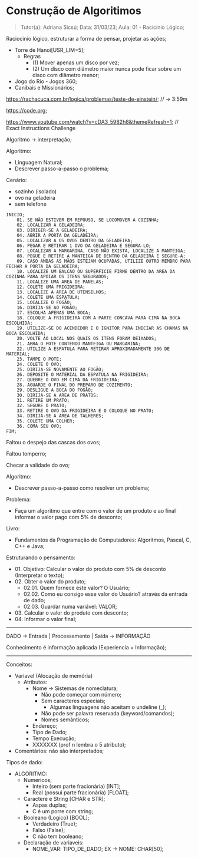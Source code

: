 # Construção de Algoritimos

> Tutor(a): Adriana Sicsú;
> Data: 31/03/23;
> Aula: 01 - Racicínio Lógico;

Raciocinio lógico, estruturar a forma de pensar, projetar as ações;

- Torre de Hanoi[USR_LIM=5];
  - Regras
    - (1) Mover apenas um disco por vez;
    - (2) Um disco com diâmetro maior nunca pode ficar sobre um disco com diâmetro menor;
- Jogo do Rio - Jogos 360;
- Canibais e Missionários;

<https://rachacuca.com.br/logica/problemas/teste-de-einstein/>; // -> 3:59m

<https://code.org>;

<https://www.youtube.com/watch?v=cDA3_5982h8&themeRefresh=1>; // Exact Instructions Challenge

Algoritmo -> interpretação;

Algoritmo:

- Linguagem Natural;
- Descrever passo-a-passo o problema;

Cenário:

- sozinho (isolado)
- ovo na geladeira
- sem telefone

```plaintext
INICIO;
    01. SE NÃO ESTIVER EM REPOUSO, SE LOCOMOVER A COZINHA;
    02. LOCALIZAR A GELADEIRA;
    03. DIRIGIR-SE A GELADEIRA;
    04. ABRIR A PORTA DA GELADEIRA;
    05. LOCALIZAR A OS OVOS DENTRO DA GELADEIRA;
    06. PEGAR E RETIRAR 1 OVO DA GELADEIRA E SEGURA-LO;
    07. LOCALIZAR A MARGARINA, CASO NÃO EXISTA, LOCALIZE A MANTEIGA;
    08. PEGUE E RETIRE A MANTEIGA DE DENTRO DA GELADEIRA E SEGURE-A;
    09. CASO AMBAS AS MÃOS ESTEJAM OCUPADAS, UTILIZE OUTRO MEMBRO PARA FECHAR A PORTA DA GELADEIRA;
    10. LOCALIZE UM BALCÃO OU SUPERFICIE FIRME DENTRO DA AREA DA COZINHA PARA APOIAR OS ITENS SEGURADOS;
    11. LOCALIZE UMA AREA DE PANELAS;
    12. COLETE UMA FRIGIDEIRA;
    13. LOCALIZE A AREA DE UTENSILHOS;
    14. COLETE UMA ESPATULA;
    15. LOCALIZE O FOGÃO;
    16. DIRIJA-SE AO FOGÃO;
    17. ESCOLHA APENAS UMA BOCA;
    18. COLOQUE A FRIGIDEIRA COM A PARTE CONCAVA PARA CIMA NA BOCA ESCOLHIDA;
    19. UTILIZE-SE DO ACENDEDOR E O IGNITOR PARA INICIAR AS CHAMAS NA BOCA ESCOLHIDA;
    20. VOLTE AO LOCAL NOS QUAIS OS ITENS FORAM DEIXADOS;
    21. ABRA O POTE CONTENDO MANTEIGA OU MARGARINA;
    22. UTILIZE A ESPATULA PARA RETIRAR APROXIMADAMENTE 30G DE MATERIAL;
    23. TAMPE O POTE;
    24. COLETE O OVO;
    25. DIRIJA-SE NOVAMENTE AO FOGÃO;
    26. DEPOSITE O MATERIAL DA ESPATULA NA FRIGIDEIRA;
    27. QUEBRE O OVO EM CIMA DA FRIGIDEIRA;
    28. AGUARDE O FINAL DO PREPARO DE COZIMENTO;
    29. DESLIGUE A BOCA DO FOGÃO;
    30. DIRIJA-SE A AREA DE PRATOS;
    31. RETIRE UM PRATO;
    32. SEGURE O PRATO;
    33. RETIRE O OVO DA FRIGIDEIRA E O COLOQUE NO PRATO;
    34. DIRIJA-SE A AREA DE TALHERES;
    35. COLETE UMA COLHER;
    36. COMA SEU OVO;
FIM;
```

Faltou o despejo das cascas dos ovos;

Faltou tomperro;

Checar a validade do ovo;

Algoritmo:

- Descrever passo-a-passo como resolver um problema;

Problema:

- Faça um algoritmo que entre com o valor de um produto e ao final informar o valor pago com 5% de desconto;

Livro:

- Fundamentos da Programação de Computadores: Algoritmos, Pascal, C, C++ e Java;

Estruturando o pensamento:

- 01\. Objetivo: Calcular o valor do produto com 5% de desconto (Interpretar o texto);
- 02\. Obter o valor do produto;
  - 02.01. Quem fornece este valor? O Usuário;
  - 02.02. Como eu consigo esse valor do Usuário? através da entrada de dado;
  - 02.03. Guardar numa variável: VALOR;
- 03\. Calcular o valor do produto com desconto;
- 04\. Informar o valor final;

---------------------------------

DADO -> Entrada | Processamento | Saida -> INFORMAÇÂO

Conhecimento é informação aplicada (Experiencia + Informação);

---------------------------------

Conceitos:

- Variavel (Alocação de memória)
  - Atributos:
    - Nome -> Sistemas de nomeclatura;
      - Não pode começar com número;
      - Sem caracteres especiais;
        - Algumas linguagens não aceitam o undeline (_);
      - Não pode ser palavra reservada (keyword/comandos);
      - Nomes semânticos;
    - Endereço;
    - Tipo de Dado;
    - Tempo Execução;
    - XXXXXXX (prof n lembra o 5 atributo);
- Comentários: não são interpretados;

Tipos de dado:

- ALGORITMO:
  - Numericos;
    - Inteiro (sem parte fracionária) [INT];
    - Real (possui parte fracionária) [FLOAT];
  - Caractere e String [CHAR e STR];
    - Aspas duplas;
    - C é um porre com string;
  - Booleano (Logico) [BOOL];
    - Verdadeiro (True);
    - Falso (False);
    - C não tem booleano;
  - Declaração de variaveis:
    - NOME_VAR: TIPO_DE_DADO;
      EX -> NOME: CHAR[50];
